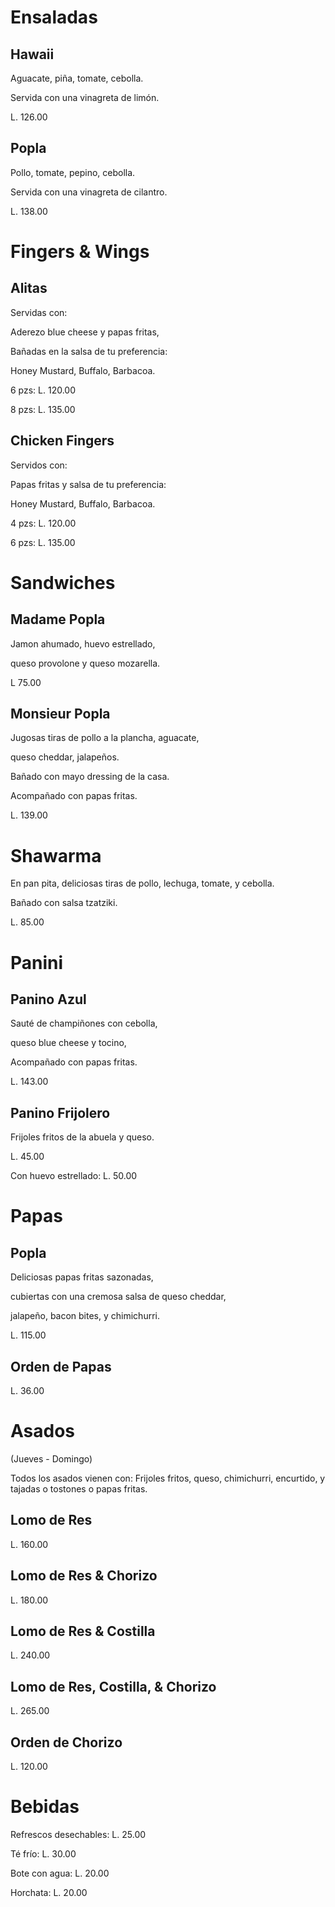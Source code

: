 # Ensaladas

## Hawaii
Aguacate, piña, tomate, cebolla.

Servida con una vinagreta de limón.

L. 126.00

## Popla
Pollo, tomate, pepino, cebolla.

Servida con una vinagreta de cilantro.

L. 138.00


# Fingers & Wings

## Alitas
Servidas con:

Aderezo blue cheese y papas fritas,

Bañadas en la salsa de tu preferencia:

Honey Mustard, Buffalo, Barbacoa.

6 pzs: L. 120.00

8 pzs: L. 135.00

## Chicken Fingers
Servidos con:

Papas fritas y salsa de tu preferencia:

Honey Mustard, Buffalo, Barbacoa.

4 pzs: L. 120.00

6 pzs: L. 135.00


# Sandwiches

## Madame Popla
Jamon ahumado, huevo estrellado,

queso provolone y queso mozarella.

L 75.00

## Monsieur Popla
Jugosas tiras de pollo a la plancha, aguacate,

queso cheddar, jalapeños.

Bañado con mayo dressing de la casa.

Acompañado con papas fritas.

L. 139.00

# Shawarma
En pan pita, deliciosas tiras de pollo, lechuga, tomate, y cebolla.

Bañado con salsa tzatziki.

L. 85.00


# Panini

## Panino Azul
Sauté de champiñones con cebolla,

queso blue cheese y tocino,

Acompañado con papas fritas.

L. 143.00

## Panino Frijolero
Frijoles fritos de la abuela y queso.

L. 45.00

Con huevo estrellado: L. 50.00


# Papas

## Popla
Deliciosas papas fritas sazonadas,

cubiertas con una cremosa salsa de queso cheddar,

jalapeño, bacon bites, y chimichurri.

L. 115.00

## Orden de Papas
L. 36.00


# Asados
(Jueves - Domingo)

Todos los asados vienen con: Frijoles fritos, queso, chimichurri, encurtido, y tajadas o tostones o papas fritas.

## Lomo de Res
L. 160.00

## Lomo de Res & Chorizo
L. 180.00

## Lomo de Res & Costilla
L. 240.00

## Lomo de Res, Costilla, & Chorizo
L. 265.00

## Orden de Chorizo
L. 120.00


# Bebidas
Refrescos desechables: L. 25.00

Té frío: L. 30.00

Bote con agua: L. 20.00

Horchata: L. 20.00
